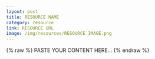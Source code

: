 ```yaml
---
layout: post
title: RESOURCE NAME
category: resource
link: RESOURCE URL
image: /img/resources/RESOURCE IMAGE.png
---
```

{% raw %}
PASTE YOUR CONTENT HERE...
{% endraw %}

